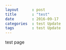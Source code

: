 ```yaml
---
layout      : post
title       : "test"
date        : 2016-09-17
categories  : test Update
tags        : test Update
---
```

test page
